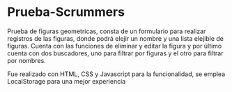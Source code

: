 # Prueba-Scrummers

Prueba de figuras geometricas, consta de un formulario para realizar registros 
de las figuras, donde podrá elejir un nombre y una lista elejible de figuras. 
Cuenta con las funciones de eliminar y editar la figura y por último cuenta con
dos buscadores, uno para filtrar por figuras y el otro para filtrar por nombres. 

Fue realizado con HTML, CSS y Javascript para la funcionalidad, se emplea LocalStorage para 
una mejor experiencia 

